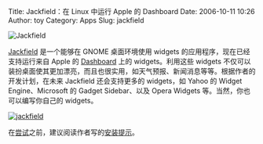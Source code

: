 Title: Jackfield：在 Linux 中运行 Apple 的 Dashboard
Date: 2006-10-11 10:26
Author: toy
Category: Apps
Slug: jackfield

![Jackfield](http://i.linuxtoy.org/i/jackfieldlogo.png)

[Jackfield](http://www.kryogenix.org/code/jackfield/) 是一个能够在 GNOME
桌面环境使用 widgets 的应用程序，现在已经支持运行来自 Apple 的
[Dashboard](http://www.apple.com/macosx/features/dashboard/) 上的
widgets。利用这些 widgets
不仅可以装扮桌面使其更加漂亮，而且也很实用，如天气预报、新闻消息等等。根据作者的开发计划，在未来
Jackfield 还会支持更多的 widgets，如 Yahoo 的 Widget Engine、Microsoft
的 Gadget Sidebar、以及 Opera Widgets 等。当然，你也可以编写你自己的
widgets。

[![jackfield](http://i.linuxtoy.org/i/jackfield_s.jpg)](http://i.linuxtoy.org/i/jackfield.jpg)

在[尝试](http://www.kryogenix.org/code/jackfield/download)之前，建议阅读作者写的[安装提示](http://www.kryogenix.org/days/2006/07/07/a-few-notes-on-installing-jackfield)。
